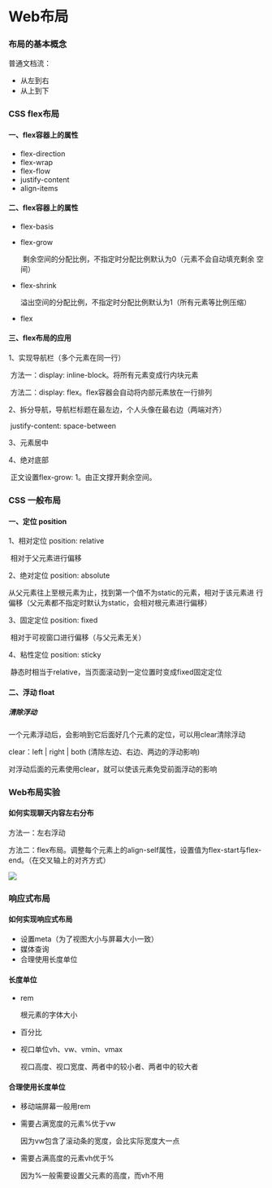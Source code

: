 # Web布局

### 布局的基本概念

普通文档流：

- 从左到右
- 从上到下

### CSS flex布局

#### 一、flex容器上的属性

- flex-direction
- flex-wrap
- flex-flow
- justify-content
- align-items

#### 二、flex容器上的属性

- flex-basis

- flex-grow

  ​	剩余空间的分配比例，不指定时分配比例默认为0（元素不会自动填充剩余	空间）

- flex-shrink

  ​	溢出空间的分配比例，不指定时分配比例默认为1（所有元素等比例压缩）

- flex

#### 三、flex布局的应用

1、实现导航栏（多个元素在同一行）

​	方法一：display: inline-block。将所有元素变成行内块元素

​	方法二：display: flex。flex容器会自动将内部元素放在一行排列

2、拆分导航，导航栏标题在最左边，个人头像在最右边（两端对齐）

​	justify-content: space-between

3、元素居中

4、绝对底部

​	正文设置flex-grow: 1。由正文撑开剩余空间。

### CSS 一般布局

#### 一、定位 position

1、相对定位 position: relative	

​	相对于父元素进行偏移

2、绝对定位 position: absolute

​	从父元素往上至根元素为止，找到第一个值不为static的元素，相对于该元素进	行偏移（父元素都不指定时默认为static，会相对根元素进行偏移）

3、固定定位  position: fixed

​	相对于可视窗口进行偏移（与父元素无关）

4、粘性定位 position: sticky

​	静态时相当于relative，当页面滚动到一定位置时变成fixed固定定位

#### 二、浮动 float

##### 清除浮动

一个元素浮动后，会影响到它后面好几个元素的定位，可以用clear清除浮动

clear：left | right | both (清除左边、右边、两边的浮动影响)

对浮动后面的元素使用clear，就可以使该元素免受前面浮动的影响

### Web布局实验

#### 如何实现聊天内容左右分布

方法一：左右浮动

方法二：flex布局。调整每个元素上的align-self属性，设置值为flex-start与flex-end。（在交叉轴上的对齐方式）

![](C:/Users/446%E5%A4%A7Boss/Desktop/%E7%99%BE%E5%BA%A6%E5%AF%92%E5%81%87%E8%AE%AD%E7%BB%83%E8%90%A5/%E7%AC%94%E8%AE%B0/1.7-1.8%E7%AC%94%E8%AE%B0%20Web%E5%B8%83%E5%B1%80/images/%E5%AE%9E%E7%8E%B0%E8%81%8A%E5%A4%A9%E5%86%85%E5%AE%B9%E5%B7%A6%E5%8F%B3%E5%88%86%E5%B8%83.png)

### 响应式布局

#### 如何实现响应式布局

- 设置meta（为了视图大小与屏幕大小一致）
- 媒体查询
- 合理使用长度单位

#### 长度单位

- rem

  根元素的字体大小

- 百分比

- 视口单位vh、vw、vmin、vmax

  视口高度、视口宽度、两者中的较小者、两者中的较大者

#### 合理使用长度单位

- 移动端屏幕一般用rem

- 需要占满宽度的元素%优于vw

  因为vw包含了滚动条的宽度，会比实际宽度大一点

- 需要占满高度的元素vh优于%

  因为%一般需要设置父元素的高度，而vh不用